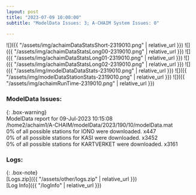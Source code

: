 ```yaml
---
layout: post
title: "2023-07-09 10:00:00"
subtitle: "ModelData Issues: 3; A-CHAIM System Issues: 0"

---
```


![]({{ "/assets/img/achaimDataStatsShort-2319010.png" | relative_url }})
![]({{ "/assets/img/achaimDataStatsLong00-2319010.png" | relative_url }})
![]({{ "/assets/img/achaimDataStatsLong01-2319010.png" | relative_url }})
![]({{ "/assets/img/achaimDataStatsLong02-2319010.png" | relative_url }})
![]({{ "/assets/img/modelDataDataStats-2319010.png" | relative_url }})
![]({{ "/assets/img/modelDataStationStats-2319010.png" | relative_url }})
![]({{ "/assets/img/achaimRunTime-2319010.png" | relative_url }})


### ModelData Issues:  
  
{: .box-warning}  
 ModelData report for 09-Jul-2023 10:15:08   
 /home2/achaim1/A-CHAIM/modelData/2023/190/10/modelData.mat   
 0% of all possible stations for IONO were downloaded. x447   
 0% of all possible stations for KASI were downloaded. x3452   
 0% of all possible stations for KARTVERKET were downloaded. x3161   
  


### Logs:  
  
{: .box-note}  
[Logs.zip]({{ "/assets/other/logs.zip" | relative_url }})  
[Log Info]({{ "/logInfo" | relative_url }})  
